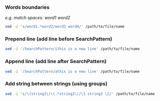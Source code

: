 ### Words boundaries
*e.g. match spaces: word1 word2*
```bash
sed -i 's/word1.*word2/word3 word4/' /path/to/file/name
```

### Prepend line (add line before SearchPattern)
```bash
sed -i '/SearchPattern/ithis is a new line' /path/to/file/name
```

### Append line (add line after SearchPattern)
```bash
sed -i '/SearchPattern/athis is a new line' /path/to/file/name
```

### Add string between strings (using groups)
```bash
sed -i 's/\(string1\)\(.*string2\)/\1 string3 \2/' /path/to/file/name
```


